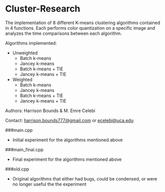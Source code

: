# Cluster-Research

The implementation of 8 different K-means clustering algorithms contained in 4 functions. Each performs color quantization on a specific image and analyzes the time comparisons between each algorithm. 

Algorithms implemented:
- Unweighted
  - Batch k-means
  - Jancey k-means
  - Batch k-means + TIE
  - Jancey k-means + TIE
- Weighted
  - Batch k-means
  - Jancey k-means
  - Batch k-means + TIE
  - Jancey k-means + TIE

Authors: Harrison Bounds & M. Emre Celebi

Contact: harrison.bounds777@gmail.com or ecelebi@uca.edu

###main.cpp
- Initial experiment for the algorithms mentioned above

###main_final.cpp
- Final experiment for the algorithms mentioned above

###old.cpp
- Original algorithms that either had bugs, could be condensed, or were no longer useful the the experiment
